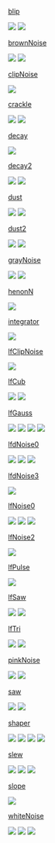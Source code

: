 [blip](?t=hsc3&e=Help/UGen/blip.help.hs)

![](sw/hsc3/Help/SVG/blip.0.svg)
![](sw/hsc3/Help/SVG/blip.1.svg)

[brownNoise](?t=hsc3&e=Help/UGen/brownNoise.help.hs)

![](sw/hsc3/Help/SVG/brownNoise.0.svg)
![](sw/hsc3/Help/SVG/brownNoise.1.svg)

[clipNoise](?t=hsc3&e=Help/UGen/clipNoise.help.hs)

![](sw/hsc3/Help/SVG/clipNoise.0.svg)

[crackle](?t=hsc3&e=Help/UGen/crackle.help.hs)

![](sw/hsc3/Help/SVG/crackle.0.svg)
![](sw/hsc3/Help/SVG/crackle.1.svg)

[decay](?t=hsc3&e=Help/UGen/decay.help.hs)

![](sw/hsc3/Help/SVG/decay.0.svg)

[decay2](?t=hsc3&e=Help/UGen/decay2.help.hs)

![](sw/hsc3/Help/SVG/decay2.0.svg)
![](sw/hsc3/Help/SVG/decay2.1.svg)

[dust](?t=hsc3&e=Help/UGen/dust.help.hs)

![](sw/hsc3/Help/SVG/dust.0.svg)
![](sw/hsc3/Help/SVG/dust.1.svg)

[dust2](?t=hsc3&e=Help/UGen/dust2.help.hs)

![](sw/hsc3/Help/SVG/dust2.0.svg)
![](sw/hsc3/Help/SVG/dust2.1.svg)

[grayNoise](?t=hsc3&e=Help/UGen/grayNoise.help.hs)

![](sw/hsc3/Help/SVG/grayNoise.0.svg)
![](sw/hsc3/Help/SVG/grayNoise.1.svg)

[henonN](?t=hsc3&e=Help/UGen/henonN.help.hs)

![](sw/hsc3/Help/SVG/henonN.0.svg)

[integrator](?t=hsc3&e=Help/UGen/integrator.help.hs)

![](sw/hsc3/Help/SVG/integrator.0.svg)

[lfClipNoise](?t=hsc3&e=Help/UGen/lfClipNoise.help.hs)

![](sw/hsc3/Help/SVG/lfClipNoise.0.svg)

[lfCub](?t=hsc3&e=Help/UGen/lfCub.help.hs)

![](sw/hsc3/Help/SVG/lfCub.0.svg)
![](sw/hsc3/Help/SVG/lfCub.1.svg)

[lfGauss](?t=hsc3&e=Help/UGen/lfGauss.help.hs)

![](sw/hsc3/Help/SVG/lfGauss.0.svg)
![](sw/hsc3/Help/SVG/lfGauss.1.svg)
![](sw/hsc3/Help/SVG/lfGauss.2.svg)
![](sw/hsc3/Help/SVG/lfGauss.3.svg)

[lfdNoise0](?t=hsc3&e=Help/UGen/lfdNoise0.help.hs)

![](sw/hsc3/Help/SVG/lfdNoise0.0.svg)
![](sw/hsc3/Help/SVG/lfdNoise0.1.svg)
![](sw/hsc3/Help/SVG/lfdNoise0.2.svg)

[lfdNoise3](?t=hsc3&e=Help/UGen/lfdNoise3.help.hs)

![](sw/hsc3/Help/SVG/lfdNoise3.0.svg)

[lfNoise0](?t=hsc3&e=Help/UGen/lfNoise0.help.hs)

![](sw/hsc3/Help/SVG/lfNoise0.0.svg)
![](sw/hsc3/Help/SVG/lfNoise0.1.svg)
![](sw/hsc3/Help/SVG/lfNoise0.2.svg)

[lfNoise2](?t=hsc3&e=Help/UGen/lfNoise2.help.hs)

![](sw/hsc3/Help/SVG/lfNoise2.0.svg)

[lfPulse](?t=hsc3&e=Help/UGen/lfPulse.help.hs)

![](sw/hsc3/Help/SVG/lfPulse.0.svg)

[lfSaw](?t=hsc3&e=Help/UGen/lfSaw.help.hs)

![](sw/hsc3/Help/SVG/lfSaw.0.svg)
![](sw/hsc3/Help/SVG/lfSaw.1.svg)

[lfTri](?t=hsc3&e=Help/UGen/lfTri.help.hs)

![](sw/hsc3/Help/SVG/lfTri.0.svg)
![](sw/hsc3/Help/SVG/lfTri.1.svg)

[pinkNoise](?t=hsc3&e=Help/UGen/pinkNoise.help.hs)

![](sw/hsc3/Help/SVG/pinkNoise.0.svg)
![](sw/hsc3/Help/SVG/pinkNoise.1.svg)

[saw](?t=hsc3&e=Help/UGen/saw.help.hs)

![](sw/hsc3/Help/SVG/saw.0.svg)
![](sw/hsc3/Help/SVG/saw.1.svg)

[shaper](?t=hsc3&e=Help/UGen/shaper.help.hs)

![](sw/hsc3/Help/SVG/shaper.0.svg)
![](sw/hsc3/Help/SVG/shaper.1.svg)
![](sw/hsc3/Help/SVG/shaper.2.svg)
![](sw/hsc3/Help/SVG/shaper.3.svg)

[slew](?t=hsc3&e=Help/UGen/slew.help.hs)

![](sw/hsc3/Help/SVG/slew.0.svg)
![](sw/hsc3/Help/SVG/slew.1.svg)
![](sw/hsc3/Help/SVG/slew.2.svg)

[slope](?t=hsc3&e=Help/UGen/slope.help.hs)

![](sw/hsc3/Help/SVG/slope.0.svg)

[whiteNoise](?t=hsc3&e=Help/UGen/whiteNoise.help.hs)

![](sw/hsc3/Help/SVG/whiteNoise.0.svg)
![](sw/hsc3/Help/SVG/whiteNoise.1.svg)
![](sw/hsc3/Help/SVG/whiteNoise.2.svg)
